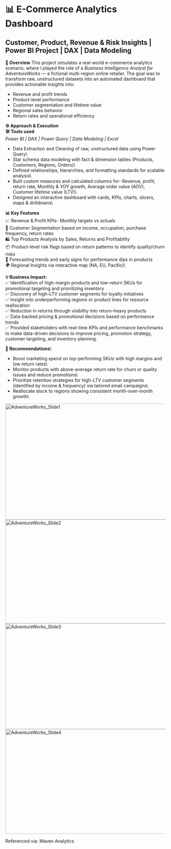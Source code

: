 # **📊 E-Commerce Analytics Dashboard**
## Customer, Product, Revenue & Risk Insights | Power BI Project | DAX | Data Modeling

**🚀 Overview**
This project simulates a real-world e-commerce analytics scenario, where I played the role of a _Business Intelligence Analyst for AdventureWorks_ — a fictional multi-region online retailer. The goal was to transform raw, unstructured datasets into an automated dashboard that provides actionable insights into:
- Revenue and profit trends
- Product-level performance
- Customer segmentation and lifetime value
- Regional sales behavior
- Return rates and operational efficiency

**⚙️ Approach & Execution**\
**🛠️ Tools used**\
_Power BI | DAX | Power Query | Data Modeling | Excel_

- Data Extraction and Cleaning of raw, unstructured data using Power Query\
- Star schema data modeling with fact & dimension tables (Products, Customers, Regions, Orders)\
- Defined relationships, hierarchies, and formatting standards for scalable analysis\
- Built custom measures and calculated columns for- Revenue, profit, return rate, Monthly & YOY growth, Average order value (AOV), Customer lifetime value (LTV)\
- Designed an interactive dashboard with cards, KPIs, charts, slicers, maps & drilldowns\
 
**📊 Key Features**\
📈 Revenue & Profit KPIs- Monthly targets vs actuals\
👥 Customer Segmentation based on income, occupation, purchase frequency, return rates\
🛍️ Top Products Analysis by Sales, Returns and Profitability\
📦 Product-level risk flags based on return patterns to identify quality/churn risks\
🎯 Forecasting trends and early signs for performance dips in products\
🌍 Regional Insights via interactive map (NA, EU, Pacific)\


**💡 Business Impact:**\
✅ Identification of high-margin products and low-return SKUs for promotional targeting and prioritizing inventory\
✅ Discovery of high-LTV customer segments for loyalty initiatives\
✅ Insight into underperforming regions or product lines for resource reallocation\
✅ Reduction in returns through visibility into return-heavy products\
✅ Data-backed pricing & promotional decisions based on performance trends\
✅ Provided stakeholders with real-time KPIs and performance benchmarks to make data-driven decisions to improve pricing, promotion strategy, customer targeting, and inventory planning.

**📌 Recommendations**\
- Boost marketing spend on top-performing SKUs with high margins and low return rates\
- Monitor products with above-average return rate for churn or quality issues and reduce promotions\
- Prioritize retention strategies for high-LTV customer segments (identified by income & frequency) via tailored email campaigns\
- Reallocate stock to regions showing consistent month-over-month growth\


<img width="595" height="364" alt="AdventureWorks_Slide1" src="https://github.com/user-attachments/assets/0acbd9a1-2ce3-4bef-aabf-6502c545c6d1" />
<img width="544" height="326" alt="AdventureWorks_Slide2" src="https://github.com/user-attachments/assets/8383fc94-c62a-4ecc-8cf8-8215ea214ccb" />
<img width="565" height="332" alt="AdventureWorks_Slide3" src="https://github.com/user-attachments/assets/67199957-d2bd-47b7-92de-b457f386a7af" />
<img width="562" height="329" alt="AdventureWorks_Slide4" src="https://github.com/user-attachments/assets/bf77ee2b-05fc-49fd-b499-e03a5adfc387" />

Referenced via: Maven Analytics
